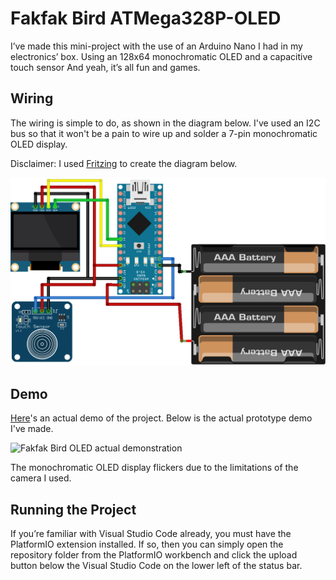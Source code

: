 # Fakfak Bird ATMega328P-OLED

I’ve made this mini-project with the use of an Arduino Nano I had in my electronics’ box. Using an 128x64 monochromatic OLED and a capacitive touch sensor And yeah, it’s all fun and games.

## Wiring

The wiring is simple to do, as shown in the diagram below. I've used an I2C bus so that it won't be a pain to wire up and solder a 7-pin monochromatic OLED display.

Disclaimer: I used [Fritzing](https://fritzing.org/) to create the diagram below.

![Wiring Diagram](./res/fakfak_bird_oled_diagram.png)

## Demo

[Here](./res/fakfak_bird_demo.mp4)'s an actual demo of the project. Below is the actual prototype demo I've made.

![Fakfak Bird OLED actual demonstration](./res/fakfak_bird_demo.jpg)

The monochromatic OLED display flickers due to the limitations of the camera I used.

## Running the Project

If you’re familiar with Visual Studio Code already, you must have the PlatformIO extension installed. If so, then you can simply open the repository folder from the PlatformIO workbench and click the upload button below the Visual Studio Code on the lower left of the status bar.
